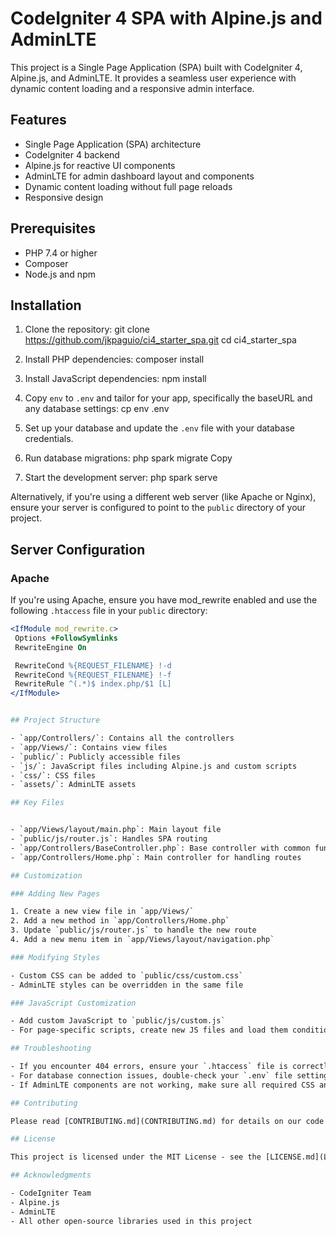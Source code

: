 # CodeIgniter 4 SPA with Alpine.js and AdminLTE

This project is a Single Page Application (SPA) built with CodeIgniter 4, Alpine.js, and AdminLTE. It provides a seamless user experience with dynamic content loading and a responsive admin interface.

## Features

- Single Page Application (SPA) architecture
- CodeIgniter 4 backend
- Alpine.js for reactive UI components
- AdminLTE for admin dashboard layout and components
- Dynamic content loading without full page reloads
- Responsive design

## Prerequisites

- PHP 7.4 or higher
- Composer
- Node.js and npm

## Installation

1. Clone the repository:
   git clone https://github.com/jkpaguio/ci4_starter_spa.git
   cd ci4_starter_spa

2. Install PHP dependencies:
   composer install

3. Install JavaScript dependencies:
   npm install

4. Copy `env` to `.env` and tailor for your app, specifically the baseURL and any database settings:
   cp env .env

5. Set up your database and update the `.env` file with your database credentials.

6. Run database migrations:
   php spark migrate
   Copy

7. Start the development server:
   php spark serve

Alternatively, if you're using a different web server (like Apache or Nginx), ensure your server is configured to point to the `public` directory of your project.

## Server Configuration

### Apache

If you're using Apache, ensure you have mod_rewrite enabled and use the following `.htaccess` file in your `public` directory:

```apache
<IfModule mod_rewrite.c>
 Options +FollowSymlinks
 RewriteEngine On

 RewriteCond %{REQUEST_FILENAME} !-d
 RewriteCond %{REQUEST_FILENAME} !-f
 RewriteRule ^(.*)$ index.php/$1 [L]
</IfModule>


## Project Structure

- `app/Controllers/`: Contains all the controllers
- `app/Views/`: Contains view files
- `public/`: Publicly accessible files
- `js/`: JavaScript files including Alpine.js and custom scripts
- `css/`: CSS files
- `assets/`: AdminLTE assets

## Key Files


- `app/Views/layout/main.php`: Main layout file
- `public/js/router.js`: Handles SPA routing
- `app/Controllers/BaseController.php`: Base controller with common functionality
- `app/Controllers/Home.php`: Main controller for handling routes

## Customization

### Adding New Pages

1. Create a new view file in `app/Views/`
2. Add a new method in `app/Controllers/Home.php`
3. Update `public/js/router.js` to handle the new route
4. Add a new menu item in `app/Views/layout/navigation.php`

### Modifying Styles

- Custom CSS can be added to `public/css/custom.css`
- AdminLTE styles can be overridden in the same file

### JavaScript Customization

- Add custom JavaScript to `public/js/custom.js`
- For page-specific scripts, create new JS files and load them conditionally

## Troubleshooting

- If you encounter 404 errors, ensure your `.htaccess` file is correctly set up and AllowOverride is set to All in your Apache configuration.
- For database connection issues, double-check your `.env` file settings.
- If AdminLTE components are not working, make sure all required CSS and JS files are properly included.

## Contributing

Please read [CONTRIBUTING.md](CONTRIBUTING.md) for details on our code of conduct, and the process for submitting pull requests.

## License

This project is licensed under the MIT License - see the [LICENSE.md](LICENSE.md) file for details.

## Acknowledgments

- CodeIgniter Team
- Alpine.js
- AdminLTE
- All other open-source libraries used in this project
```
